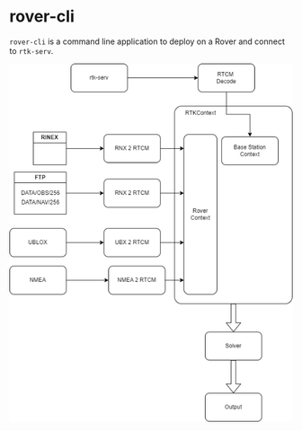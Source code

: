rover-cli
=========

`rover-cli` is a command line application to deploy on a Rover and connect to `rtk-serv`.

<img align="center" width="840" src="https://github.com/rtk-rs/rtk/blob/main/rover-cli/doc/arch.png">
